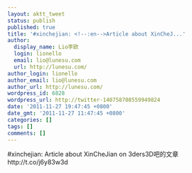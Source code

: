 ```yaml
---
layout: aktt_tweet
status: publish
published: true
title: '#xinchejian: <!--:en-->Article about XinCheJ...'
author:
  display_name: Lio李欧
  login: lionello
  email: lio@lunesu.com
  url: http://lunesu.com/
author_login: lionello
author_email: lio@lunesu.com
author_url: http://lunesu.com/
wordpress_id: 6828
wordpress_url: http://twitter-140758708559949824
date: '2011-11-27 19:47:45 +0800'
date_gmt: '2011-11-27 11:47:45 +0800'
categories: []
tags: []
comments: []
---
```

<p>#xinchejian: <!--:en-->Article about XinCheJian on 3ders<!--:--><!--:zh-->3D吧的文章<!--:--> http:&#47;&#47;t.co&#47;j6y83w3d</p>
